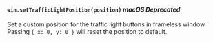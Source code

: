 #### `win.setTrafficLightPosition(position)` _macOS_ _Deprecated_

<!--
```YAML history
added: pr-url: https://github.com/electron/electron/pull/22533
changes:
  - pr-url: https://github.com/electron/electron/pull/26789
    description: Made `trafficLightPosition` option work for `customButtonOnHover`.
deprecated:
  - pr-url: https://github.com/electron/electron/pull/37094
    breaking-changes-header: deprecated-browserwindowsettrafficlightpositionposition
```
-->

Set a custom position for the traffic light buttons in frameless window.
Passing `{ x: 0, y: 0 }` will reset the position to default.
